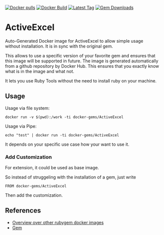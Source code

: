 [![Docker pulls](https://img.shields.io/docker/pulls/rubygem/ActiveExcel.svg)](https://hub.docker.com/r/rubygem/ActiveExcel/)
[![Docker Build](https://img.shields.io/docker/automated/rubygem/ActiveExcel.svg)](https://hub.docker.com/r/rubygem/ActiveExcel/)
[![Latest Tag](https://img.shields.io/github/tag/docker-rubygem/ActiveExcel.svg)](https://hub.docker.com/r/rubygem/ActiveExcel/)
[![Gem Downloads](https://img.shields.io/gem/dt/ActiveExcel.svg)](https://rubygems.org/gems/ActiveExcel/)
# ActiveExcel

Auto-Generated Docker image for ActiveExcel to allow simple usage without installation.
It is in sync with the original gem.

This allows to use a specific version of your favorite gem and ensures that this image will be supported in future.
The image is generated automatically from a github repository by Docker Hub.
This ensures that you exactly know what is in the image and what not.

It lets you use Ruby Tools without the need to install ruby on your machine.

## Usage

Usage via file system:

`docker run -v $(pwd):/work -ti docker-gems/ActiveExcel`

Usage via Pipe:

`echo "test" | docker run -ti docker-gems/ActiveExcel`

It depends on your specific use case how your want to use it.

### Add Customization

For extension, it could be used as base image.

So instead of struggeling with the installation of a gem, just write

`FROM docker-gems/ActiveExcel`

Then add the customization.

## References

 - [Overview over other rubygem docker images](https://github.com/thinkbot/docker-rubygem)
 - [Gem](https://rubygems.org/gems/ActiveExcel/)
